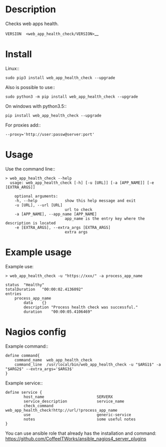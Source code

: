 Description
===========

Checks web apps health.

`VERSION  <web_app_health_check/VERSION>`__

Install
=======

Linux::

    sudo pip3 install web_app_health_check --upgrade

Also is possible to use::

    sudo python3 -m pip install web_app_health_check --upgrade

On windows with python3.5::

    pip install web_app_health_check --upgrade

For proxies add::

    --proxy='http://user:passw@server:port'

Usage
=====

Use the command line::

    > web_app_health_check --help
      usage: web_app_health_check [-h] [-u [URL]] [-a [APP_NAME]] [-e [EXTRA_ARGS]]

        optional arguments:
        -h, --help            show this help message and exit
        -u [URL], --url [URL]
                              url to check 		
        -a [APP_NAME], --app_name [APP_NAME]
                              app_name is the entry key where the description is located
        -e [EXTRA_ARGS], --extra_args [EXTRA_ARGS]
                              extra args


Example usage
=============

Example use:

    > web_app_health_check -u "https://xxx/" -a process_app_name

    status	"Healthy"
    totalDuration	"00:00:02.4136092"
    entries	
        process_app_name	
            data	{}
            description	"Process health check was successful."
            duration	"00:00:05.4106469"
            

Nagios config
=============

Example command::

    define command{
        command_name  web_app_health_check
        command_line  /usr/local/bin/web_app_health_check -u "$ARG1$" -a "$ARG2$" --extra_args='$ARG3$'
    }

Example service::

    define service {
            host_name                       SERVERX
            service_description             service_name
            check_command                   web_app_health_check!http://url/!process_app_name
            use				                generic-service
            notes                           some useful notes
    }

You can use ansible role that already has the installation and command: https://github.com/CoffeeITWorks/ansible_nagios4_server_plugins
